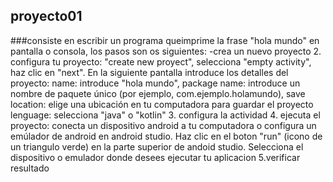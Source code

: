 ## proyecto01
###consiste en escribir un programa queimprime la frase "hola mundo" en pantalla o consola, los pasos son os siguientes:
-crea un nuevo proyecto
2. configura tu proyecto: "create new proyect", selecciona "empty activity", haz clic en "next". 
En la siguiente pantalla introduce los detalles del proyecto: name: introduce "hola mundo", package name: introduce un nombre de paquete único (por ejemplo, com.ejemplo.holamundo), save location: elige una ubicación en tu computadora para guardar el proyecto lenguage: selecciona "java" o "kotlin"
3. configura la actividad 
4. ejecuta el proyecto: conecta un dispositivo android a tu computadora o configura un emúlador de android en android studio. Haz clic en el boton "run" (icono de un triangulo verde) en la parte superior de andoid studio. Selecciona el dispositivo o emulador donde desees ejecutar tu aplicacion
5.verificar resultado
